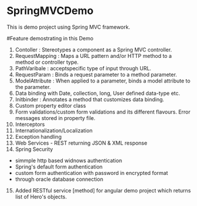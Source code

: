 # SpringMVCDemo
This is demo project using Spring MVC framework.

#Feature demostrating in this Demo
1. Contoller : Stereotypes a component as a Spring MVC controller.
2. RequestMapping : Maps a URL pattern and/or HTTP method to a method or controller type.
3. PathVaribale : acceptspecific type of input through URL.
4. RequestParam : Binds a request parameter to a method parameter.
5. ModelAttribute : When applied to a parameter, binds a model attribute to the parameter.
6. Data binding with Date, collection, long, User defined data-type etc.
7. Initbinder : Annotates a method that customizes data binding.
8. Custom property editor class
9. Form validations/custom form validations and its different flavours. Error messages stored in property file.
10. Interceptors
11. Internationalization/Localization
12. Exception handling
13. Web Services - REST returning JSON & XML response
14. Spring Security
  * simmple http based widnows authentication
  * Spring's default form authentication
  * custom form authentication with password in encrypted format
  * through oracle database connection
15. Added RESTful service [method] for angular demo project which returns list of Hero's objects.
